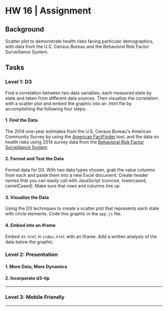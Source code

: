 # HW 16 | Assignment 

## Background

Scatter plot to demonstrate health risks facing particular demographics, with data from the U.S. Census Bureau and the Behavioral Risk Factor Surveillance System.

## Tasks

### Level 1: D3 

Find a correlation between two data variables, each measured state by state and taken from different data sources. Then visualize the correlation with a scatter plot and embed the graphic into an .html file by accomplishing the following four steps:

#### 1. Find the Data

The 2014 one-year estimates from the U.S. Census Bureau's American Community Survey by using the [American FactFinder](http://factfinder.census.gov/faces/nav/jsf/pages/searchresults.xhtml) tool, and the data on health risks using 2014 survey data from the [Behavioral Risk Factor Surveillance System](https://chronicdata.cdc.gov/Behavioral-Risk-Factors/BRFSS-2014-Overall/5ra3-ixqq). 

#### 2. Format and Test the Data

Format data for D3. With two data types chosen, grab the value columns from each and paste them into a new Excel document. Create header names that you can easily call with JavaScript (concise, lowercased, camelCased). Make sure that rows and columns line up.

#### 3. Visualize the Data

Using the D3 techniques to create a scatter plot that represents each state with circle elements. Code this graphic in the `app.js` file.

#### 4. Embed into an iframe

Embed `d3.html` in `index.html` with an iframe. Add a written analysis of the data below the graphic.


### Level 2: Presentation

#### 1. More Data, More Dynamics

#### 2. Incorporate d3-tip

- - -

### Level 3: Mobile Friendly


- - -


